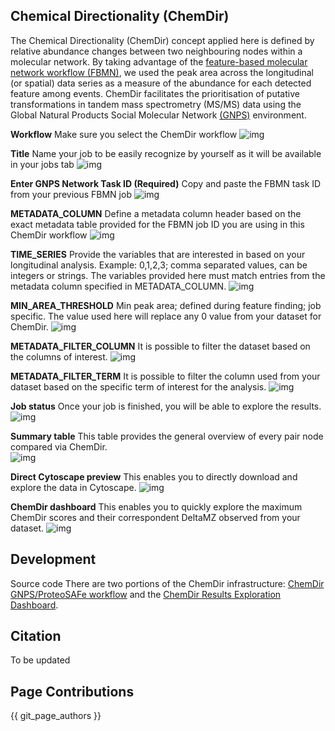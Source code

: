 

## Chemical Directionality (ChemDir)

The Chemical Directionality (ChemDir) concept applied here is defined by relative abundance changes between two neighbouring nodes within a molecular network. By taking advantage of the [feature-based molecular network workflow (FBMN)](https://www.biorxiv.org/content/10.1101/812404v1.full), we used the peak area across the longitudinal (or spatial) data series as a measure of the abundance for each detected feature among events. ChemDir facilitates the prioritisation of putative transformations in tandem mass spectrometry (MS/MS) data using the Global Natural Products Social Molecular Network [(GNPS)](https://gnps.ucsd.edu/ProteoSAFe/static/gnps-splash.jsp) environment.

**Workflow** 
Make sure you select the ChemDir workflow 
![img](docs/img/ChemDir/ChemDir_step1.PNG)
 
**Title** 
Name your job to be easily recognize by yourself as it will be available in your jobs tab
![img](docs/img/ChemDir/ChemDir_step2.PNG)

**Enter GNPS Network Task ID (Required)**
Copy and paste the FBMN task ID from your previous FBMN  job
![img](docs/img/ChemDir/ChemDir_step3.PNG)

**METADATA_COLUMN**
Define a metadata column header based on the exact metadata table provided for the FBMN job ID you are using in this ChemDir workflow
![img](docs/img/ChemDir/ChemDir_step4.PNG)

**TIME_SERIES**
Provide the variables that are interested in based on your longitudinal analysis. Example: 0,1,2,3; comma separated values, can be integers or strings. The variables provided here must match entries from the metadata column specified in METADATA_COLUMN.
![img](docs/img/ChemDir/ChemDir_step5.PNG)

**MIN_AREA_THRESHOLD** 
Min peak area; defined during feature finding; job specific. The value used here will replace any 0 value from your dataset for ChemDir.
![img](docs/img/ChemDir/ChemDir_step6.PNG)

**METADATA_FILTER_COLUMN**
It is possible to filter the dataset based on the columns of interest. 
![img](docs/img/ChemDir/ChemDir_step7.PNG)

**METADATA_FILTER_TERM**
It is possible to filter the column used from your dataset based on the specific term of interest for the analysis.
![img](docs/img/ChemDir/ChemDir_step8.PNG)

**Job status**
Once your job is finished, you will be able to explore the results.
![img](docs/img/ChemDir/ChemDir_step9.PNG)

**Summary table**
This table provides the general overview of every pair node compared via ChemDir.  
![img](docs/img/ChemDir/ChemDir_step10.PNG)

**Direct Cytoscape preview**
This enables you to directly download and explore the data in Cytoscape.
![img](docs/img/ChemDir/ChemDir_step11b.PNG)

**ChemDir dashboard**
This enables you to quickly explore the maximum ChemDir scores and their correspondent DeltaMZ observed from your dataset.
![img](docs/img/ChemDir/ChemDir_step12.PNG)

## Development
Source code
There are two portions of the ChemDir infrastructure: [ChemDir GNPS/ProteoSAFe workflow](https://github.com/mwang87/ChemDir) and the [ChemDir Results Exploration Dashboard](https://github.com/mwang87/ChemDir_Dashboard). 

## Citation
To be updated

## Page Contributions

{{ git_page_authors }}
